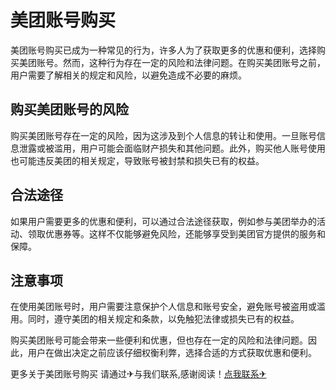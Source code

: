 # 美团账号购买

美团账号购买已成为一种常见的行为，许多人为了获取更多的优惠和便利，选择购买美团账号。然而，这种行为存在一定的风险和法律问题。在购买美团账号之前，用户需要了解相关的规定和风险，以避免造成不必要的麻烦。

## 购买美团账号的风险

购买美团账号存在一定的风险，因为这涉及到个人信息的转让和使用。一旦账号信息泄露或被滥用，用户可能会面临财产损失和其他问题。此外，购买他人账号使用也可能违反美团的相关规定，导致账号被封禁和损失已有的权益。

## 合法途径

如果用户需要更多的优惠和便利，可以通过合法途径获取，例如参与美团举办的活动、领取优惠券等。这样不仅能够避免风险，还能够享受到美团官方提供的服务和保障。

## 注意事项

在使用美团账号时，用户需要注意保护个人信息和账号安全，避免账号被盗用或滥用。同时，遵守美团的相关规定和条款，以免触犯法律或损失已有的权益。

购买美团账号可能会带来一些便利和优惠，但也存在一定的风险和法律问题。因此，用户在做出决定之前应该仔细权衡利弊，选择合适的方式获取优惠和便利。

更多关于美团账号购买 请通过✈与我们联系,感谢阅读！[点我联系✈](https://ad.G208.com)